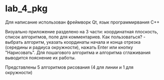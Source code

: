 # lab_4_pkg

Для написание использован фреймворк Qt, язык программирвания C++

Визуально приложение разделено на 3 части: координатная плоскость, список алгоритмов, поле для комментариев. 
Как пользоваться? - выбрать алгоритм, указать координаты начала и конца отрезка (середины и радиуса окружности), нажать Enter или кнопку "Нарисовать".
Для пошагового алгоритма и алгоритма сглаживания выводится пояснение их работы.

Представлены 5 алгоритмов рисования (4 для линии и 1 для окружности)
